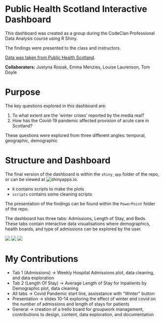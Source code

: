 # Public Health Scotland Interactive Dashboard

This dashboard was created as a group during the CodeClan Professional Data Analysis course using R Shiny. 

The findings were presented to the class and instructors.

[Data was taken from Public Health Scotland](https://www.opendata.nhs.scot/dataset/annual-cancer-incidence).

**Collaborators:** Justyna Rosiak, Emma Menzies, Louise Laurenson, Tom Doyle

# Purpose

The key questions explored in this dashboard are:

1. To what extent are the ‘winter crises’ reported by the media real?
2. How has the Covid-19 pandemic affected provision of acute care in Scotland?

These questions were explored from three different angles: temporal, geographic, demographic

# Structure and Dashboard

The final version of the dashboard is within the `shiny_app` folder of the repo, or can be viewed at ![shinyapps.io](https://emma-menzies.shinyapps.io/shiny_app/).

- `R` contains scripts to make the plots
- `scripts` contains some cleaning scripts

The presentation of the findings can be found within the `PowerPoint` folder of the repo.

The dashboard has three tabs: Admissions, Length of Stay, and Beds.   
These tabs contain interactive data visualisations where demographics, health boards, and type of admissions can be explored by the user.

![](https://github.com/LouiseLaurenson/public_health_scotland_project/blob/main/app/screenshots/Screenshot%202023-07-21%20at%2010.59.58.png)
![](https://github.com/LouiseLaurenson/public_health_scotland_project/blob/main/app/screenshots/Screenshot%202023-07-21%20at%2011.00.11.png)
![](https://github.com/LouiseLaurenson/public_health_scotland_project/blob/main/app/screenshots/Screenshot%202023-07-21%20at%2011.00.46.png)

# My Contributions

- Tab 1 (Admissions) -> Weekly Hospital Admissions plot, data cleaning, and data exploration
- Tab 2 (Length Of Stay) -> Average Length of Stay for Inpatients by Demographic plot, data cleaning
- All tabs -> Covid Pandemic start line, assisstance with "Winter" button
- Presentation -> slides 10-14 exploring the effect of winter and covid on the number of admissions and length of stays for patients
- General -> creation of a trello board for groupwork management, contributions to design, content, data exploration, and documentation
